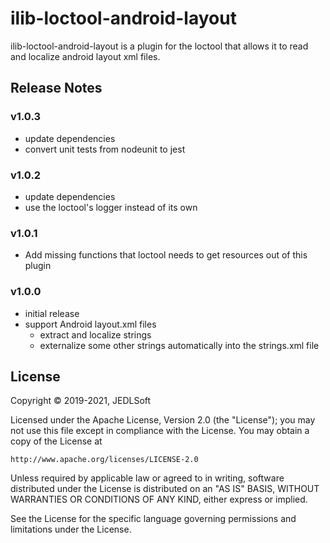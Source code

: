 # ilib-loctool-android-layout

ilib-loctool-android-layout is a plugin for the loctool that
allows it to read and localize android layout xml files.

## Release Notes

### v1.0.3

- update dependencies
- convert unit tests from nodeunit to jest

### v1.0.2

- update dependencies
- use the loctool's logger instead of its own

### v1.0.1

- Add missing functions that loctool needs to get resources out of this plugin

### v1.0.0

- initial release
- support Android layout.xml files
    - extract and localize strings
    - externalize some other strings automatically into the strings.xml file

## License

Copyright © 2019-2021, JEDLSoft

Licensed under the Apache License, Version 2.0 (the "License");
you may not use this file except in compliance with the License.
You may obtain a copy of the License at

    http://www.apache.org/licenses/LICENSE-2.0

Unless required by applicable law or agreed to in writing, software
distributed under the License is distributed on an "AS IS" BASIS,
WITHOUT WARRANTIES OR CONDITIONS OF ANY KIND, either express or implied.

See the License for the specific language governing permissions and
limitations under the License.

